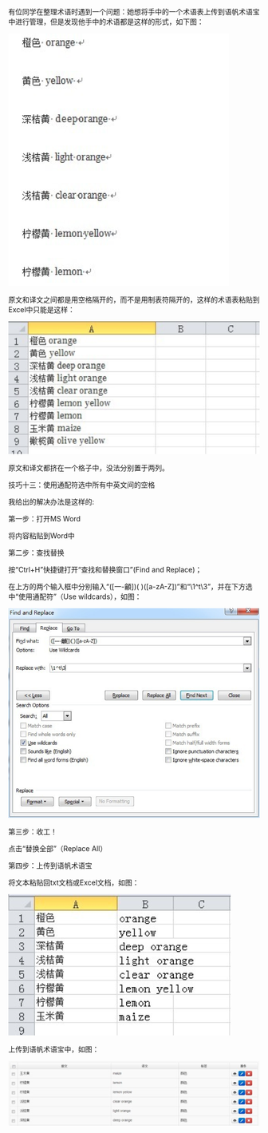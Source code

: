 有位同学在整理术语时遇到一个问题：她想将手中的一个术语表上传到语帆术语宝中进行管理，但是发现他手中的术语都是这样的形式，如下图：

![](Pics/13-5.png)

原文和译文之间都是用空格隔开的，而不是用制表符隔开的，这样的术语表粘贴到Excel中只能是这样：

![](Pics/13-1.png)

原文和译文都挤在一个格子中，没法分别置于两列。

技巧十三：使用通配符选中所有中英文间的空格 

我给出的解决办法是这样的:

第一步：打开MS Word

将内容粘贴到Word中

第二步：查找替换

按“Ctrl+H”快捷键打开“查找和替换窗口”(Find and Replace)；

在上方的两个输入框中分别输入“([一-龥])( )([a-zA-Z])”和“\1^t\3”，并在下方选中“使用通配符”（Use wildcards），如图：

![](Pics/13-2.png)

第三步：收工！

点击“替换全部”（Replace All）

第四步：上传到语帆术语宝

将文本粘贴回txt文档或Excel文档，如图：

![](Pics/13-3.png)

上传到语帆术语宝中，如图：

![](Pics/13-4.png)

